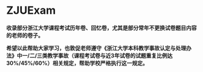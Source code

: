 # ZJUExam
**收录部分浙江大学课程考试历年卷、回忆卷，尤其是部分常年不更换试卷题目内容的老师的卷子。**

**希望以此帮助大家学习，也敦促老师遵守《浙江大学本科教学事故认定与处理办法》中一/二/三类教学事故（课程考试卷与近3年试卷的试题重复比例达30%/45%/60%）相关规定，帮助学校严格执行这一规定。**
